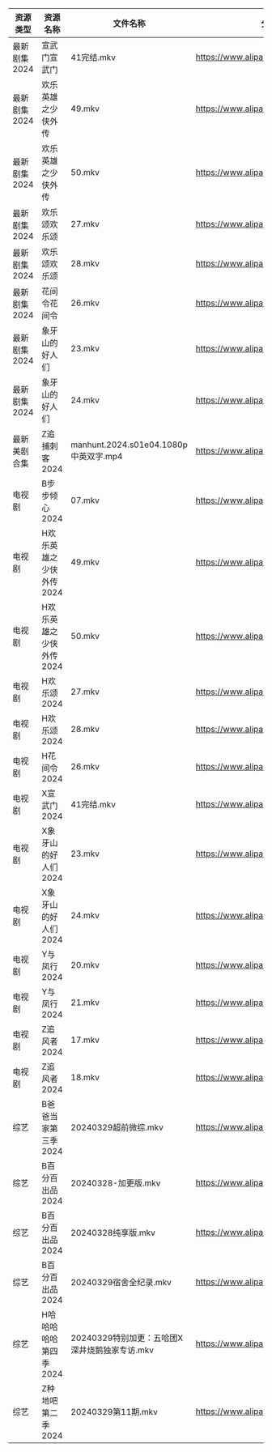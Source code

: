 | 资源类型     | 资源名称           | 文件名称                              | 分享链接                                 | 更新时间                |
| -------- | -------------- | --------------------------------- | ------------------------------------ | ------------------- |
| 最新剧集2024 | 宣武门宣武门         | 41完结.mkv                          | https://www.alipan.com/s/cHgMm91UCwf | 2024-03-29 00:08:22 |
| 最新剧集2024 | 欢乐英雄之少侠外传      | 49.mkv                            | https://www.alipan.com/s/FdRoakMy1NJ | 2024-03-29 14:08:35 |
| 最新剧集2024 | 欢乐英雄之少侠外传      | 50.mkv                            | https://www.alipan.com/s/FdRoakMy1NJ | 2024-03-29 14:08:35 |
| 最新剧集2024 | 欢乐颂欢乐颂         | 27.mkv                            | https://www.alipan.com/s/BfL6e5wsSZs | 2024-03-29 00:08:29 |
| 最新剧集2024 | 欢乐颂欢乐颂         | 28.mkv                            | https://www.alipan.com/s/BfL6e5wsSZs | 2024-03-29 00:08:28 |
| 最新剧集2024 | 花间令花间令         | 26.mkv                            | https://www.alipan.com/s/Sq2BEt9u75s | 2024-03-29 14:08:49 |
| 最新剧集2024 | 象牙山的好人们        | 23.mkv                            | https://www.alipan.com/s/rUn9XHEFF7a | 2024-03-29 14:08:52 |
| 最新剧集2024 | 象牙山的好人们        | 24.mkv                            | https://www.alipan.com/s/rUn9XHEFF7a | 2024-03-29 14:08:52 |
| 最新美剧合集   | Z追捕刺客2024      | manhunt.2024.s01e04.1080p中英双字.mp4 | https://www.alipan.com/s/pKgh4oZhx3t | 2024-03-29 14:06:57 |
| 电视剧      | B步步倾心2024      | 07.mkv                            | https://www.alipan.com/s/PQr6VqXP1pv | 2024-03-29 14:05:09 |
| 电视剧      | H欢乐英雄之少侠外传2024 | 49.mkv                            | https://www.alipan.com/s/p6yW65rujUt | 2024-03-29 14:05:33 |
| 电视剧      | H欢乐英雄之少侠外传2024 | 50.mkv                            | https://www.alipan.com/s/p6yW65rujUt | 2024-03-29 14:05:33 |
| 电视剧      | H欢乐颂2024       | 27.mkv                            | https://www.alipan.com/s/nX7Ep6n3v7t | 2024-03-29 00:05:45 |
| 电视剧      | H欢乐颂2024       | 28.mkv                            | https://www.alipan.com/s/nX7Ep6n3v7t | 2024-03-29 00:05:45 |
| 电视剧      | H花间令2024       | 26.mkv                            | https://www.alipan.com/s/edL9ctjxL4z | 2024-03-29 14:05:41 |
| 电视剧      | X宣武门2024       | 41完结.mkv                          | https://www.alipan.com/s/EPjGZid2XD5 | 2024-03-29 00:06:19 |
| 电视剧      | X象牙山的好人们2024   | 23.mkv                            | https://www.alipan.com/s/fc7KZReiCHC | 2024-03-29 14:06:23 |
| 电视剧      | X象牙山的好人们2024   | 24.mkv                            | https://www.alipan.com/s/fc7KZReiCHC | 2024-03-29 14:06:22 |
| 电视剧      | Y与凤行2024       | 20.mkv                            | https://www.alipan.com/s/AqtYXuspkBt | 2024-03-29 00:06:32 |
| 电视剧      | Y与凤行2024       | 21.mkv                            | https://www.alipan.com/s/AqtYXuspkBt | 2024-03-29 00:06:31 |
| 电视剧      | Z追风者2024       | 17.mkv                            | https://www.alipan.com/s/5WiMcYBHLCM | 2024-03-29 00:07:00 |
| 电视剧      | Z追风者2024       | 18.mkv                            | https://www.alipan.com/s/5WiMcYBHLCM | 2024-03-29 00:06:59 |
| 综艺       | B爸爸当家第三季2024   | 20240329超前微综.mkv                  | https://www.alipan.com/s/CZcWZGAe35k | 2024-03-29 14:07:06 |
| 综艺       | B百分百出品2024     | 20240328-加更版.mkv                  | https://www.alipan.com/s/N2RcoMVTDZC | 2024-03-29 14:07:10 |
| 综艺       | B百分百出品2024     | 20240328纯享版.mkv                   | https://www.alipan.com/s/N2RcoMVTDZC | 2024-03-29 14:07:09 |
| 综艺       | B百分百出品2024     | 20240329宿舍全纪录.mkv                 | https://www.alipan.com/s/N2RcoMVTDZC | 2024-03-29 14:07:09 |
| 综艺       | H哈哈哈哈哈第四季2024  | 20240329特别加更：五哈团X深井烧鹅独家专访.mkv     | https://www.alipan.com/s/CgezbEPvmVp | 2024-03-29 14:07:29 |
| 综艺       | Z种地吧第二季2024    | 20240329第11期.mkv                  | https://www.alipan.com/s/1DyAWe9bo96 | 2024-03-29 14:08:19 |
